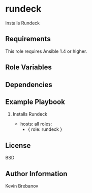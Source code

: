 rundeck
=======

Installs Rundeck

Requirements
------------

This role requires Ansible 1.4 or higher.

Role Variables
--------------

Dependencies
------------

Example Playbook
----------------

1) Installs Rundeck

    - hosts: all
      roles:
         - { role: rundeck }

License
-------

BSD

Author Information
------------------

Kevin Brebanov
